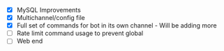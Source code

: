 - [x] MySQL Improvements
- [x] Multichannel/config file
- [x] Full set of commands for bot in its own channel - Will be adding more
- [ ] Rate limit command usage to prevent global
- [ ] Web end
